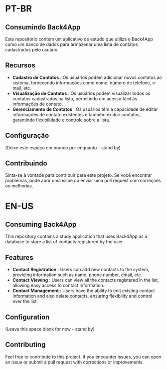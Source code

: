 
# PT-BR

## Consumindo Back4App

Este repositório contém um aplicativo de estudo que utiliza o Back4App como um banco de dados para armazenar uma lista de contatos cadastrados pelo usuário.

## Recursos

* **Cadastro de Contatos** : Os usuários podem adicionar novos contatos ao sistema, fornecendo informações como nome, número de telefone, e-mail, etc.
* **Visualização de Contatos** : Os usuários podem visualizar todos os contatos cadastrados na lista, permitindo um acesso fácil às informações de contato.
* **Gerenciamento de Contatos** : Os usuários têm a capacidade de editar informações de contato existentes e também excluir contatos, garantindo flexibilidade e controle sobre a lista.

## Configuração

(Deixe este espaço em branco por enquanto - stand by)

## Contribuindo

Sinta-se à vontade para contribuir para este projeto. Se você encontrar problemas, pode abrir uma issue ou enviar uma pull request com correções ou melhorias.

# EN-US

## Consuming Back4App

This repository contains a study application that uses Back4App as a database to store a list of contacts registered by the user.

## Features

* **Contact Registration** : Users can add new contacts to the system, providing information such as name, phone number, email, etc.
* **Contact Viewing** : Users can view all the contacts registered in the list, allowing easy access to contact information.
* **Contact Management** : Users have the ability to edit existing contact information and also delete contacts, ensuring flexibility and control over the list.

## Configuration

(Leave this space blank for now - stand by)

## Contributing

Feel free to contribute to this project. If you encounter issues, you can open an issue or submit a pull request with corrections or improvements.
